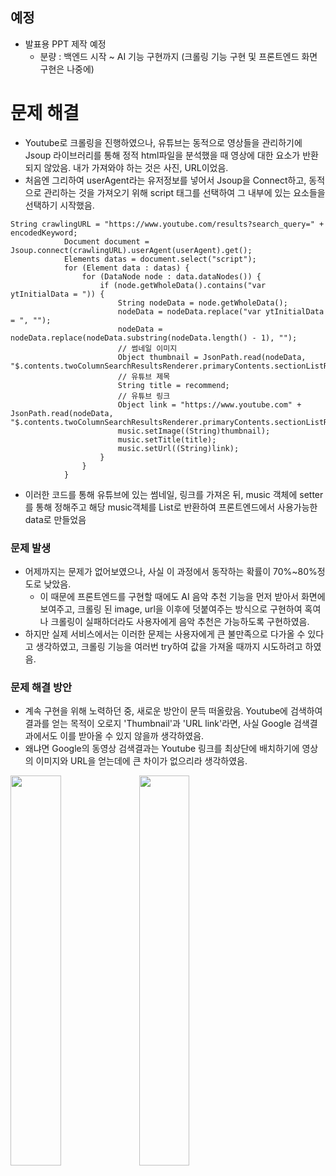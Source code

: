 ## 예정
- 발표용 PPT 제작 예정
  - 분량 : 백엔드 시작 ~ AI 기능 구현까지 (크롤링 기능 구현 및 프론트엔드 화면 구현은 나중에)
    

# 문제 해결
- Youtube로 크롤링을 진행하였으나, 유튜브는 동적으로 영상들을 관리하기에 Jsoup 라이브러리를 통해 정적 html파일을 분석했을 때 영상에 대한 요소가 반환되지 않았음. 내가 가져와야 하는 것은 사진, URL이었음.
- 처음엔 그리하여 userAgent라는 유저정보를 넣어서 Jsoup을 Connect하고, 동적으로 관리하는 것을 가져오기 위해 script 태그를 선택하여 그 내부에 있는 요소들을 선택하기 시작했음.
```
String crawlingURL = "https://www.youtube.com/results?search_query=" + encodedKeyword;
            Document document = Jsoup.connect(crawlingURL).userAgent(userAgent).get();
            Elements datas = document.select("script");
            for (Element data : datas) {
                for (DataNode node : data.dataNodes()) {
                    if (node.getWholeData().contains("var ytInitialData = ")) {
                        String nodeData = node.getWholeData();
                        nodeData = nodeData.replace("var ytInitialData = ", "");
                        nodeData = nodeData.replace(nodeData.substring(nodeData.length() - 1), "");
                        // 썸네일 이미지
                        Object thumbnail = JsonPath.read(nodeData, "$.contents.twoColumnSearchResultsRenderer.primaryContents.sectionListRenderer.contents[0].itemSectionRenderer.contents[0].videoRenderer.thumbnail.thumbnails[0].url");
                        // 유튜브 제목
                        String title = recommend;
                        // 유튜브 링크
                        Object link = "https://www.youtube.com" + JsonPath.read(nodeData, "$.contents.twoColumnSearchResultsRenderer.primaryContents.sectionListRenderer.contents[0].itemSectionRenderer.contents[0].videoRenderer.navigationEndpoint.commandMetadata.webCommandMetadata.url");
                        music.setImage((String)thumbnail);
                        music.setTitle(title);
                        music.setUrl((String)link);
                    }
                }
            }
```
- 이러한 코드를 통해 유튜브에 있는 썸네일, 링크를 가져온 뒤, music 객체에 setter를 통해 정해주고 해당 music객체를 List로 반환하여 프론트엔드에서 사용가능한 data로 만들었음
### 문제 발생
- 어제까지는 문제가 없어보였으나, 사실 이 과정에서 동작하는 확률이 70%~80%정도로 낮았음.
  - 이 때문에 프론트엔드를 구현할 때에도 AI 음악 추천 기능을 먼저 받아서 화면에 보여주고, 크롤링 된 image, url을 이후에 덧붙여주는 방식으로 구현하여 혹여나 크롤링이 실패하더라도 사용자에게 음악 추천은 가능하도록 구현하였음.
- 하지만 실제 서비스에서는 이러한 문제는 사용자에게 큰 불만족으로 다가올 수 있다고 생각하였고, 크롤링 기능을 여러번 try하여 값을 가져올 때까지 시도하려고 하였음.
### 문제 해결 방안
- 계속 구현을 위해 노력하던 중, 새로운 방안이 문득 떠올랐음. Youtube에 검색하여 결과를 얻는 목적이 오로지 'Thumbnail'과 'URL link'라면, 사실 Google 검색결과에서도 이를 받아올 수 있지 않을까 생각하였음.
- 왜냐면 Google의 동영상 검색결과는 Youtube 링크를 최상단에 배치하기에 영상의 이미지와 URL을 얻는데에 큰 차이가 없으리라 생각하였음.
<img src="https://github.com/ChaeDoll/TIL/assets/108540812/cf0da2a3-4ed2-4dcd-82a7-099296785ddf" width="40%"/>
<img src="https://github.com/ChaeDoll/TIL/assets/108540812/57eb02da-79e3-4a91-8852-95f9588136f3" width="40%"/>

